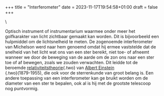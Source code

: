 +++
title = "Interferometer"
date = 2023-11-17T19:54:58+01:00
draft = false
+++

\

Optisch instrument of instrumentarium waarmee onder meer het
golfkarakter van licht zichtbaar gemaakt kan worden. Dit is bijvoorbeeld
een hulpmiddel om de lichtsnelheid te meten. De zogenoemde
interferometer van Michelson werd naar hem genoemd omdat hij ermee
vaststelde dat de snelheid van het licht wat ons van een ster bereikt,
niet toe- of afneemt wanneer we door de beweging van de aarde om de zon
ons naar een ster toe of af bewegen, zoals we zouden verwachten. Dit
leidde tot de beroemde [relativiteitstheorie](relativi.html){.two} van
[Albert Einstein\
](albert%20e.html){.two}(1879-1955), die ook voor de sterrenkunde van
groot belang is. Een andere toepassing van een interferometer kan ge
bruikt worden om de diameter van een ster te bepalen, ook al is hij met
de grootste telescoop nog puntvormig.
